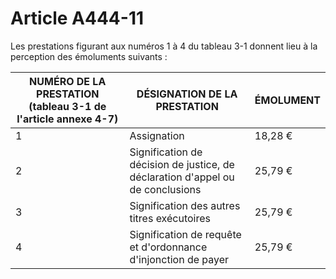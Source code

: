 # Article A444-11

Les prestations figurant aux numéros 1 à 4 du tableau 3-1 donnent lieu à la perception des émoluments suivants :

| NUMÉRO DE LA PRESTATION (tableau 3-1 de l'article annexe 4-7) | DÉSIGNATION DE LA PRESTATION | ÉMOLUMENT |
| --- | --- | --- |
| 1 | Assignation | 18,28 € |
| 2 | Signification de décision de justice, de déclaration d'appel ou de conclusions | 25,79 € |
| 3 | Signification des autres titres exécutoires | 25,79 € |
| 4 | Signification de requête et d'ordonnance d'injonction de payer | 25,79 € |
